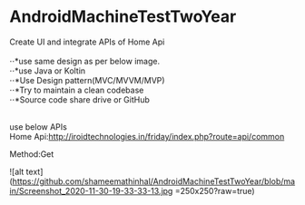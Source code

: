 # AndroidMachineTestTwoYear


Create UI and integrate APIs of Home Api  <br /> <br />
⋅⋅*use same design as per below image. <br />
⋅⋅*use Java or Koltin  <br />
⋅⋅*Use Design pattern(MVC/MVVM/MVP) <br />
⋅⋅*Try to maintain a clean codebase <br />
⋅⋅*Source code share drive or GitHub <br /> <br />

use below APIs <br />
Home Api:http://iroidtechnologies.in/friday/index.php?route=api/common <br />

Method:Get <br />

![alt text](https://github.com/shameemathinhal/AndroidMachineTestTwoYear/blob/main/Screenshot_2020-11-30-19-33-33-13.jpg =250x250?raw=true)


